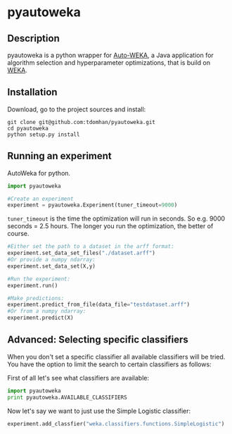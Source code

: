 pyautoweka
==========

Description
-----------

pyautoweka is a python wrapper for [Auto-WEKA](http://www.cs.ubc.ca/labs/beta/Projects/autoweka/), a Java application for algorithm selection and hyperparameter optimizations, that is build on [WEKA](http://www.cs.waikato.ac.nz/ml/weka/). 


Installation
------------

Download, go to the project sources and install:
```
git clone git@github.com:tdomhan/pyautoweka.git
cd pyautoweka
python setup.py install
```

Running an experiment
--------------------

AutoWeka for python.

```python
import pyautoweka

#Create an experiment
experiment = pyautoweka.Experiment(tuner_timeout=9000)
```
`tuner_timeout` is the time the optimization will run in seconds. So e.g. 9000 seconds = 2.5 hours. The longer you run the optimization, the better of course.

```python
#Either set the path to a dataset in the arff format:
experiment.set_data_set_files("./dataset.arff")
#Or provide a numpy ndarray:
experiment.set_data_set(X,y)

#Run the experiment:
experiment.run()

#Make predictions:
experiment.predict_from_file(data_file="testdataset.arff")
#Or from a numpy ndarray:
experiment.predict(X)
```


Advanced: Selecting specific classifiers
----------------------------------------

When you don't set a specific classifier all available classifiers will be tried. You have the option to limit the search to certain classifiers as follows:

First of all let's see what classifiers are available:

```python
import pyautoweka
print pyautoweka.AVAILABLE_CLASSIFIERS
```

Now let's say we want to just use the Simple Logistic classifier:
```python
experiment.add_classfier("weka.classifiers.functions.SimpleLogistic")
```

